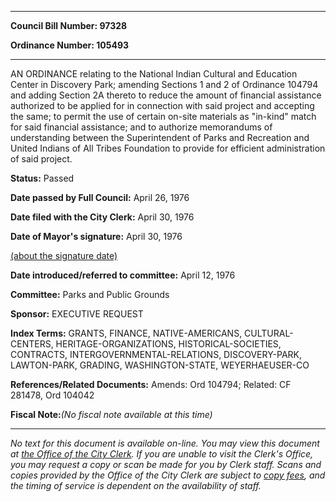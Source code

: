 

********

**Council Bill Number: 97328**
   
**Ordinance Number: 105493**
********

 AN ORDINANCE relating to the National Indian Cultural and Education Center in Discovery Park; amending Sections 1 and 2 of Ordinance 104794 and adding Section 2A thereto to reduce the amount of financial assistance authorized to be applied for in connection with said project and accepting the same; to permit the use of certain on-site materials as "in-kind" match for said financial assistance; and to authorize memorandums of understanding between the Superintendent of Parks and Recreation and United Indians of All Tribes Foundation to provide for efficient administration of said project.

**Status:** Passed
   
**Date passed by Full Council:** April 26, 1976
   
**Date filed with the City Clerk:** April 30, 1976
   
**Date of Mayor's signature:** April 30, 1976
   
[(about the signature date)](/~public/approvaldate.htm)
   
   
   
**Date introduced/referred to committee:** April 12, 1976
   
**Committee:** Parks and Public Grounds
   
**Sponsor:** EXECUTIVE REQUEST
   
   
**Index Terms:** GRANTS, FINANCE, NATIVE-AMERICANS, CULTURAL-CENTERS, HERITAGE-ORGANIZATIONS, HISTORICAL-SOCIETIES, CONTRACTS, INTERGOVERNMENTAL-RELATIONS, DISCOVERY-PARK, LAWTON-PARK, GRADING, WASHINGTON-STATE, WEYERHAEUSER-CO

**References/Related Documents:** Amends: Ord 104794; Related: CF 281478, Ord 104042

**Fiscal Note:**_(No fiscal note available at this time)_
********

_No text for this document is available on-line. You may view this document at [the Office of the City Clerk](http://www.seattle.gov/leg/clerk/contactUs.htm). If you are unable to visit the Clerk's Office, you may request a copy or scan be made for you by Clerk staff. Scans and copies provided by the Office of the City Clerk are subject to [copy fees](http://clerk.seattle.gov/~public/clerkfees.htm), and the timing of service is dependent on the availability of staff._

